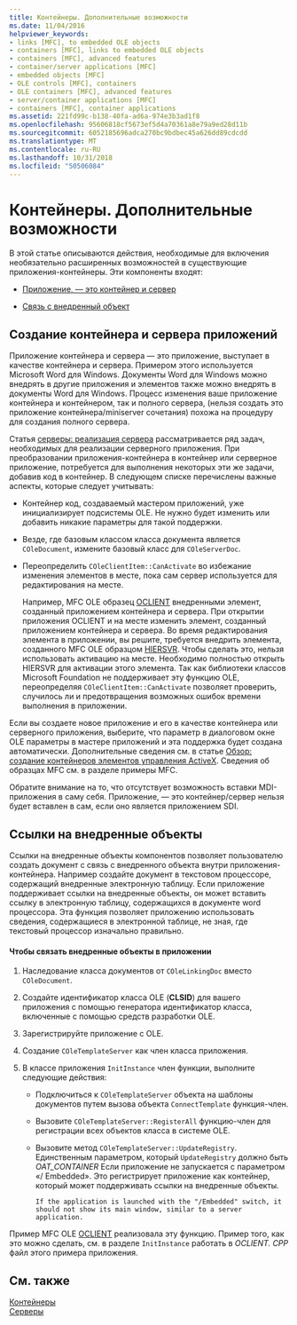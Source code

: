 ```yaml
---
title: Контейнеры. Дополнительные возможности
ms.date: 11/04/2016
helpviewer_keywords:
- links [MFC], to embedded OLE objects
- containers [MFC], links to embedded OLE objects
- containers [MFC], advanced features
- container/server applications [MFC]
- embedded objects [MFC]
- OLE controls [MFC], containers
- OLE containers [MFC], advanced features
- server/container applications [MFC]
- containers [MFC], container applications
ms.assetid: 221fd99c-b138-40fa-ad6a-974e3b3ad1f8
ms.openlocfilehash: 95606818cf5673ef5d4a70361a8e79a9ed28d11b
ms.sourcegitcommit: 6052185696adca270bc9bdbec45a626dd89cdcdd
ms.translationtype: MT
ms.contentlocale: ru-RU
ms.lasthandoff: 10/31/2018
ms.locfileid: "50506084"
---
```

# <a name="containers-advanced-features"></a>Контейнеры. Дополнительные возможности

В этой статье описываются действия, необходимые для включения необязательно расширенных возможностей в существующие приложения-контейнеры. Эти компоненты входят:

- [Приложение, — это контейнер и сервер](#_core_creating_a_container_server_application)

- [Связь с внедренный объект](#_core_links_to_embedded_objects)

##  <a name="_core_creating_a_container_server_application"></a> Создание контейнера и сервера приложений

Приложение контейнера и сервера — это приложение, выступает в качестве контейнера и сервера. Примером этого используется Microsoft Word для Windows. Документы Word для Windows можно внедрять в другие приложения и элементов также можно внедрять в документы Word для Windows. Процесс изменения ваше приложение контейнера и контейнером, так и полного сервера, (нельзя создать это приложение контейнера/miniserver сочетания) похожа на процедуру для создания полного сервера.

Статья [серверы: реализация сервера](../mfc/servers-implementing-a-server.md) рассматривается ряд задач, необходимых для реализации серверного приложения. При преобразовании приложения-контейнера в контейнер или серверное приложение, потребуется для выполнения некоторых эти же задачи, добавив код в контейнер. В следующем списке перечислены важные аспекты, которые следует учитывать:

- Контейнер код, создаваемый мастером приложений, уже инициализирует подсистемы OLE. Не нужно будет изменить или добавить никакие параметры для такой поддержки.

- Везде, где базовым классом класса документа является `COleDocument`, измените базовый класс для `COleServerDoc`.

- Переопределить `COleClientItem::CanActivate` во избежание изменения элементов в месте, пока сам сервер используется для редактирования на месте.

   Например, MFC OLE образец [OCLIENT](../visual-cpp-samples.md) внедренными элемент, созданный приложением контейнера и сервера. При открытии приложения OCLIENT и на месте изменить элемент, созданный приложением контейнера и сервера. Во время редактирования элемента в приложении, вы решите, требуется внедрить элемента, созданного MFC OLE образцом [HIERSVR](../visual-cpp-samples.md). Чтобы сделать это, нельзя использовать активацию на месте. Необходимо полностью открыть HIERSVR для активации этого элемента. Так как библиотеки классов Microsoft Foundation не поддерживает эту функцию OLE, переопределяя `COleClientItem::CanActivate` позволяет проверить, случилось ли и предотвращения возможных ошибок времени выполнения в приложении.

Если вы создаете новое приложение и его в качестве контейнера или серверного приложения, выберите, что параметр в диалоговом окне OLE параметры в мастере приложений и эта поддержка будет создана автоматически. Дополнительные сведения см. в статье [Обзор: создание контейнеров элементов управления ActiveX](../mfc/reference/creating-an-mfc-activex-control-container.md). Сведения об образцах MFC см. в разделе примеры MFC.

Обратите внимание на то, что отсутствует возможность вставки MDI-приложения в саму себя. Приложение, — это контейнер/сервер нельзя будет вставлен в сам, если оно является приложением SDI.

##  <a name="_core_links_to_embedded_objects"></a> Ссылки на внедренные объекты

Ссылки на внедренные объекты компонентов позволяет пользователю создать документ с связь с внедренного объекта внутри приложения-контейнера. Например создайте документ в текстовом процессоре, содержащий внедренные электронную таблицу. Если приложение поддерживает ссылки на внедренные объекты, он может вставить ссылку в электронную таблицу, содержащихся в документе word процессора. Эта функция позволяет приложению использовать сведения, содержащиеся в электронной таблице, не зная, где текстовый процессор изначально правильно.

#### <a name="to-link-to-embedded-objects-in-your-application"></a>Чтобы связать внедренные объекты в приложении

1. Наследование класса документов от `COleLinkingDoc` вместо `COleDocument`.

1. Создайте идентификатор класса OLE (**CLSID**) для вашего приложения с помощью генератора идентификатор класса, включенные с помощью средств разработки OLE.

1. Зарегистрируйте приложение с OLE.

1. Создание `COleTemplateServer` как член класса приложения.

1. В классе приложения `InitInstance` член функции, выполните следующие действия:

   - Подключиться к `COleTemplateServer` объекта на шаблоны документов путем вызова объекта `ConnectTemplate` функция-член.

   - Вызовите `COleTemplateServer::RegisterAll` функцию-член для регистрации всех объектов класса в системе OLE.

   - Вызовите метод `COleTemplateServer::UpdateRegistry`. Единственным параметром, который `UpdateRegistry` должно быть *OAT_CONTAINER* Если приложение не запускается с параметром «/ Embedded». Это регистрирует приложение как контейнер, который может поддерживать ссылки на внедренные объекты.

         If the application is launched with the "/Embedded" switch, it should not show its main window, similar to a server application.

Пример MFC OLE [OCLIENT](../visual-cpp-samples.md) реализовала эту функцию. Пример того, как это можно сделать, см. в разделе `InitInstance` работать в *OCLIENT. CPP* файл этого примера приложения.

## <a name="see-also"></a>См. также

[Контейнеры](../mfc/containers.md)<br/>
[Серверы](../mfc/servers.md)

